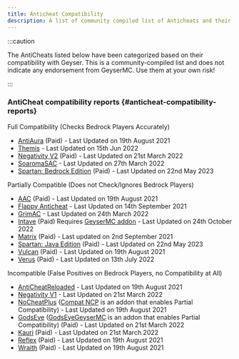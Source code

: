 ```yaml
---
title: Anticheat Compatibility
description: A list of community compiled list of Anticheats and their compatibility with Geyser.
---
```


:::caution

The AntiCheats listed below have been categorized based on their compatibility with Geyser. 
This is a community-compiled list and does not indicate any endorsement from GeyserMC. Use them at your own risk!

:::

### AntiCheat compatibility reports {#anticheat-compatibility-reports}

Full Compatibility (Checks Bedrock Players Accurately)

- [AntiAura](https://www.spigotmc.org/resources/1368/) (Paid) - Last Updated on 19th August 2021
- [Themis](https://www.spigotmc.org/resources/90766/) - Last Updated on 15th Jun 2022
- [Negativity V2](https://www.spigotmc.org/resources/86874/) (Paid) - Last Updated on 21st March 2022
- [SoaromaSAC](https://www.spigotmc.org/resources/87702/) - Last Updated on 27th March 2022
- [Spartan: Bedrock Edition](https://builtbybit.com/resources/12832/) (Paid) - Last Updated on 22nd May 2023

Partially Compatible (Does not Check/Ignores Bedrock Players)

- [AAC](https://www.spigotmc.org/resources/6442/) (Paid) - Last Updated on 19th August 2021
- [Flappy Anticheat](https://www.spigotmc.org/resources/92180/) - Last Updated on 14th September 2021
- [GrimAC](https://github.com/MWHunter/Grim) - Last Updated on 24th March 2022
- [Intave](https://intave.ac) (Paid) Requires [GeyserMC addon](https://github.com/intave/bedrock) - Last Updated on 24th October 2022
- [Matrix](https://matrix.rip/) (Paid) - Last updated on 2nd September 2021
- [Spartan: Java Edition](https://www.spigotmc.org/resources/25638/) (Paid) - Last Updated on 22nd May 2023
- [Vulcan](https://www.spigotmc.org/resources/83626/) (Paid) - Last Updated on 19th August 2021
- [Verus](https://verus.ac) (Paid) - Last Updated on 13th July 2022

Incompatible (False Positives on Bedrock Players, no Compatibility at All)

- [AntiCheatReloaded](https://www.spigotmc.org/resources/23799/) - Last Updated on 19th August 2021
- [Negativity V1](https://www.spigotmc.org/resources/48399/) - Last Updated on 21st March 2022
- [NoCheatPlus](https://ci.codemc.io/job/Updated-NoCheatPlus/job/Updated-NoCheatPlus/) ([Compat NCP](https://github.com/Updated-NoCheatPlus/CompatNoCheatPlus/) is an addon that enables Partial Compatibility) - Last Updated on 19th August 2021
- [GodsEye](https://www.spigotmc.org/resources/69595/) ([GodsEyeGeyserMC](https://github.com/TheDejavu/GodsEyeGeyserMC/releases) is an addon that enables Partial Compatibility) (Paid) - Last Updated on 21st March 2022
- [Kauri](https://www.spigotmc.org/resources/53721/) (Paid) - Last Updated on 21st March 2022
- [Reflex](https://www.spigotmc.org/resources/21122/) (Paid) - Last Updated on 19th August 2021
- [Wraith](https://www.spigotmc.org/resources/66887/) (Paid) - Last Updated on 19th August 2021
